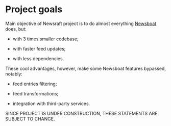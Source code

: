 # Project goals

Main objective of Newsraft project is to do almost everything [Newsboat](https://newsboat.org) does, but:

* with 3 times smaller codebase;

* with faster feed updates;

* with less dependencies.

These cool advantages, however, make some Newsboat features bypassed, notably:

* feed entries filtering;

* feed transformations;

* integration with third-party services.

SINCE PROJECT IS UNDER CONSTRUCTION, THESE STATEMENTS ARE SUBJECT TO CHANGE.
